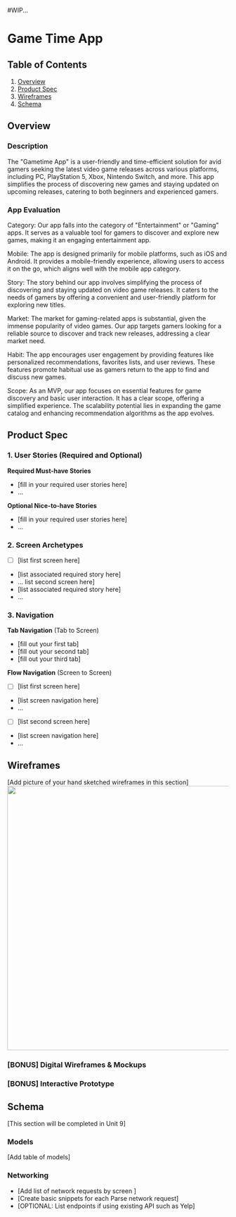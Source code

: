 #WIP...

# Game Time App

## Table of Contents

1. [Overview](#Overview)
2. [Product Spec](#Product-Spec)
3. [Wireframes](#Wireframes)
4. [Schema](#Schema)

## Overview
  
### Description

The "Gametime App" is a user-friendly and time-efficient solution for avid gamers seeking the latest video game releases across various platforms, including PC, PlayStation 5, Xbox, Nintendo Switch, and more. This app simplifies the process of discovering new games and staying updated on upcoming releases, catering to both beginners and experienced gamers.

### App Evaluation

Category: Our app falls into the category of "Entertainment" or "Gaming" apps. It serves as a valuable tool for gamers to discover and explore new games, making it an engaging entertainment app.

Mobile: The app is designed primarily for mobile platforms, such as iOS and Android. It provides a mobile-friendly experience, allowing users to access it on the go, which aligns well with the mobile app category.

Story: The story behind our app involves simplifying the process of discovering and staying updated on video game releases. It caters to the needs of gamers by offering a convenient and user-friendly platform for exploring new titles.

Market: The market for gaming-related apps is substantial, given the immense popularity of video games. Our app targets gamers looking for a reliable source to discover and track new releases, addressing a clear market need.

Habit: The app encourages user engagement by providing features like personalized recommendations, favorites lists, and user reviews. These features promote habitual use as gamers return to the app to find and discuss new games.

Scope: As an MVP, our app focuses on essential features for game discovery and basic user interaction. It has a clear scope, offering a simplified experience. The scalability potential lies in expanding the game catalog and enhancing recommendation algorithms as the app evolves.

## Product Spec

### 1. User Stories (Required and Optional)

**Required Must-have Stories**

* [fill in your required user stories here]
* ...

**Optional Nice-to-have Stories**

* [fill in your required user stories here]
* ...

### 2. Screen Archetypes

- [ ] [list first screen here]
* [list associated required story here]
* ...
list second screen here]
* [list associated required story here]
* ...

### 3. Navigation

**Tab Navigation** (Tab to Screen)

* [fill out your first tab]
* [fill out your second tab]
* [fill out your third tab]

**Flow Navigation** (Screen to Screen)

- [ ] [list first screen here]
* [list screen navigation here]
* ...
- [ ] [list second screen here]
* [list screen navigation here]
* ...

## Wireframes

[Add picture of your hand sketched wireframes in this section]
<img src="YOUR_WIREFRAME_IMAGE_URL" width=600>

### [BONUS] Digital Wireframes & Mockups

### [BONUS] Interactive Prototype

## Schema 

[This section will be completed in Unit 9]

### Models

[Add table of models]

### Networking

- [Add list of network requests by screen ]
- [Create basic snippets for each Parse network request]
- [OPTIONAL: List endpoints if using existing API such as Yelp]

